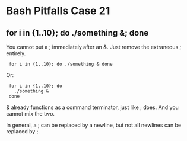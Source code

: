 # Bash Pitfalls Case 21
## for i in {1..10}; do ./something &; done

You cannot put a ; immediately after an &. Just remove the extraneous ; entirely.

```shell
 for i in {1..10}; do ./something & done
```

Or:
```shell
 for i in {1..10}; do
   ./something &
 done
```

& already functions as a command terminator, just like ; does. And you cannot mix the two.

In general, a ; can be replaced by a newline, but not all newlines can be replaced by ;.


